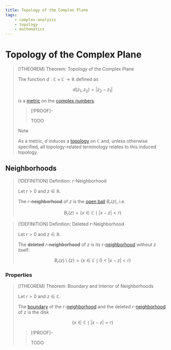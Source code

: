 ```yaml
---
title: Topology of the Complex Plane
tags:
    - complex-analysis
    - topology
    - mathematics
---
```


# Topology of the Complex Plane

>[!THEOREM] Theorem: Topology of the Complex Plane
>
>The function $d: \mathbb{C} \times \mathbb{C} \to \mathbb{R}$ defined as
>
>$$
>d(z_1, z_2) = |z_2 - z_1|
>$$
>
>is a [metric](../../Topology/Metric%20Spaces/index.md) on the [complex numbers](../../Algebra/Fields/The%20Complex%20Numbers/index.md).
>
>>[!PROOF]-
>>
>>TODO
>>
>
>>[!NOTE]
>>
>>As a metric, $d$ induces a [topology](../../Topology/Metric%20Spaces/index.md#The%20Metric%20Topology) on $\mathbb{C}$ and, unless otherwise specified, all topology-related terminology relates to this induced topology.
>>
>

## Neighborhoods

>[!DEFINITION] Definition: $r$-Neighborhood
>
>Let $r \gt 0$ and $z \in \mathbb{R}$.
>
>The $r$-**neighborhood** of $z$ is the [open ball](../../Topology/Metric%20Spaces/index.md) $B_r(z)$, i.e. 
>
>$$
>B_r(z) = \{x \in \mathbb{C} \mid |x - z| \lt r\}
>$$
>

>[!DEFINITION] Definition: Deleted $r$-Neighborhood
>
>Let $r \gt 0$ and $z \in \mathbb{R}$.
>
>The **deleted** $r$**-neighborhood** of $z$ is its $r$-[neighborhood](Topology%20of%20the%20Complex%20Plane.md) without $z$ itself:
>
>$$
>B_r(z) \setminus \{z\} = \{x \in \mathbb{C} \mid 0 \lt |x - z| \lt r \}
>$$
>

### Properties

>[!THEOREM] Theorem: Boundary and Interior of Neighborhoods
>
>Let $r \gt 0$ and $z \in \mathbb{C}$.
>
>The [boundary](../../Topology/Interior,%20Boundary%20and%20Exterior.md) of the $r$-[neighborhood](Topology%20of%20the%20Complex%20Plane.md#Neighborhoods) and the deleted $r$-[neighborhood](Topology%20of%20the%20Complex%20Plane.md#Neighborhoods) of $z$ is the disk
>
>$$
>\{ x \in \mathbb{C} \mid |x - z| = r \}
>$$
>
>>[!PROOF]-
>>
>>TODO
>>
>